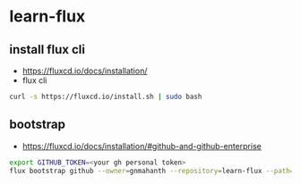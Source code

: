 # learn-flux

## install flux cli
- https://fluxcd.io/docs/installation/
- flux cli 
```bash 
curl -s https://fluxcd.io/install.sh | sudo bash
```

## bootstrap 
- https://fluxcd.io/docs/installation/#github-and-github-enterprise
```bash
export GITHUB_TOKEN=<your gh personal token>
flux bootstrap github --owner=gnmahanth --repository=learn-flux --path=clusters/minikube --personal
```